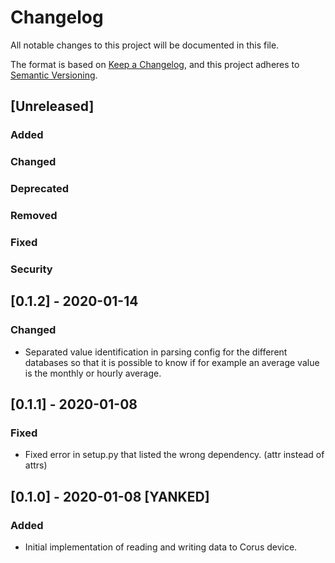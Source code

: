 # Changelog
All notable changes to this project will be documented in this file.

The format is based on [Keep a Changelog](https://keepachangelog.com/en/1.0.0/),
and this project adheres to [Semantic Versioning](https://semver.org/spec/v2.0.0.html).

## [Unreleased]
### Added 
### Changed
### Deprecated
### Removed
### Fixed
### Security

## [0.1.2] - 2020-01-14

### Changed
-  Separated value identification in parsing config for the different databases so that 
it is possible to know if for example an average value is the monthly or hourly average.  

## [0.1.1] - 2020-01-08

### Fixed
- Fixed error in setup.py that listed the wrong dependency. (attr instead of attrs)

## [0.1.0] - 2020-01-08 [YANKED]

### Added
- Initial implementation of reading and writing data to Corus device.